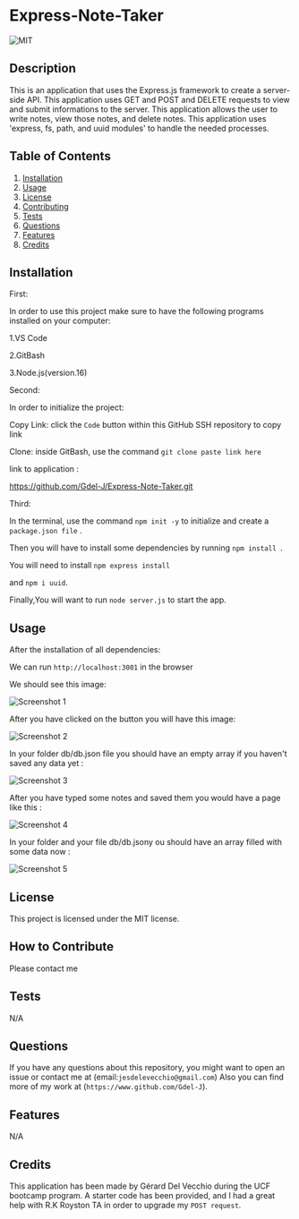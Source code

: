 # Express-Note-Taker

![MIT](https://img.shields.io/badge/license-MIT-green)


## Description

This is an application that uses the Express.js framework to create a server-side API. This application uses GET and POST and DELETE requests to view and submit informations to the server.
This application allows the user to write notes, view those notes, and delete notes.
This application uses 'express, fs, path, and uuid modules' to handle the needed processes.


## Table of Contents 


 
  1. [Installation](#installation)
  2. [Usage](#usage)
  3. [License](#license)
  4. [Contributing](#contributing)
  5. [Tests](#tests)
  6. [Questions](#questions)
  7. [Features](#features)
  8. [Credits](#credits)

## Installation


First:

In order to use this project make sure to have the following programs installed on your computer:

1.VS Code

2.GitBash

3.Node.js(version.16)




Second:

In order to initialize the project:


Copy Link: click the `Code` button within this GitHub SSH repository to copy link

Clone: inside GitBash, use the command `git clone paste link here`

link to application : 

https://github.com/Gdel-J/Express-Note-Taker.git








Third: 

In the terminal, use the command `npm init -y` to initialize and create a `package.json file` .

Then you will have to install some dependencies by running `npm install `.

You will need to install `npm express install` 

and `npm i uuid`.


Finally,You will want to run `node server.js` to start the app.




## Usage

After the installation of all dependencies:

We can run `http://localhost:3001` in the browser

We should see this image:

![Screenshot 1](https://user-images.githubusercontent.com/120201085/236970885-d0b25884-bc7a-42ef-a7fe-5c833209abae.png)


 After you have clicked on the button  you will have this  image:

![Screenshot 2](https://user-images.githubusercontent.com/120201085/236970122-ab11dcb6-5d93-4bca-91d6-d6dc3dc41ef7.png)



In your folder  db/db.json file you should have an empty array if you haven't saved any data yet :

![Screenshot 3](https://user-images.githubusercontent.com/120201085/236970133-41759363-f6aa-4f5c-871c-9cae00d3ad49.png)



After you have typed some notes and saved them  you would have a page like this : 


![Screenshot 4](https://user-images.githubusercontent.com/120201085/236970142-0f645511-903a-46dc-8042-ac02d21b5d74.png)



In your folder  and your file db/db.jsony ou should have an array filled with some data now :


![Screenshot 5](https://user-images.githubusercontent.com/120201085/236970152-a989b061-f06c-4ff3-a3c4-5e04da4e0c31.png)



## License

This project is licensed under the MIT license.

## How to Contribute

Please contact me

## Tests

N/A

## Questions

If you have any questions about this repository, you might want to open an issue or contact me  at (email:`jesdelevecchio@gmail.com`)
Also you can find more of my work at (`https://www.github.com/Gdel-J`).

## Features

N/A


## Credits

This application has been made by Gérard Del Vecchio during the UCF bootcamp program. A starter code has been provided, and I had a great help with R.K Royston TA in order to upgrade my `POST request`.